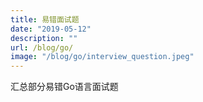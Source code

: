 ```yaml
---
title: 易错面试题
date: "2019-05-12"
description: ""
url: /blog/go/
image: "/blog/go/interview_question.jpeg"
---
```

汇总部分易错Go语言面试题

<!--more-->
